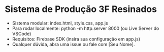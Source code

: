 # Sistema de Produção 3F Resinados

- Sistema modular: index.html, style.css, app.js
- Para rodar localmente: python -m http.server 8000 (ou Live Server do VSCode)
- Requisitos: Firebase SDK (insira sua configuração em app.js)
- Qualquer dúvida, abra uma issue ou fale com [Seu Nome].
